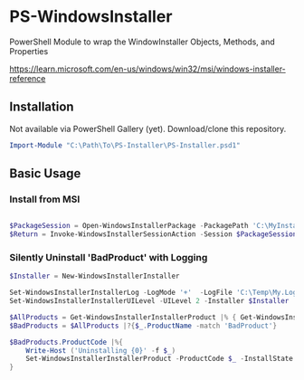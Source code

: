 # PS-WindowsInstaller

PowerShell Module to wrap the WindowInstaller Objects, Methods, and Properties

https://learn.microsoft.com/en-us/windows/win32/msi/windows-installer-reference

## Installation

Not available via PowerShell Gallery (yet). Download/clone this repository.

```powershell
Import-Module "C:\Path\To\PS-Installer\PS-Installer.psd1"
```

## Basic Usage

### Install from MSI

```powershell

$PackageSession = Open-WindowsInstallerPackage -PackagePath 'C:\MyInstaller.msi'
$Return = Invoke-WindowsInstallerSessionAction -Session $PackageSession -Action 'INSTALL'
```

### Silently Uninstall 'BadProduct' with Logging

```powershell
$Installer = New-WindowsInstallerInstaller

Set-WindowsInstallerInstallerLog -LogMode '+'  -LogFile 'C:\Temp\My.Log' -Installer $Installer
Set-WindowsInstallerInstallerUILevel -UILevel 2 -Installer $Installer

$AllProducts = Get-WindowsInstallerInstallerProduct |% { Get-WindowsInstallerInstallerProductInfo $_ }
$BadProducts = $AllProducts |?{$_.ProductName -match 'BadProduct'}

$BadProducts.ProductCode |%{
	Write-Host ('Uninstalling {0}' -f $_)
	Set-WindowsInstallerInstallerProduct -ProductCode $_ -InstallState msiInstallStateAbsent -Installer $Installer
}
```